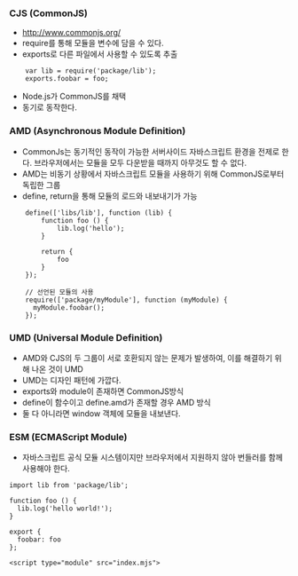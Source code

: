 ### CJS (CommonJS)
- http://www.commonjs.org/
- require를 통해 모듈을 변수에 담을 수 있다.
- exports로 다른 파일에서 사용할 수 있도록 추출
```
    var lib = require('package/lib');
    exports.foobar = foo;
```
- Node.js가 CommonJS를 채택
- 동기로 동작한다.

### AMD (Asynchronous Module Definition)
- CommonJs는 동기적인 동작이 가능한 서버사이드 자바스크립트 환경을 전제로 한다. 브라우저에서는 모듈을 모두 다운받을 때까지 아무것도 할 수 없다.
- AMD는 비동기 상황에서 자바스크립트 모듈을 사용하기 위해 CommonJS로부터 독립한 그룹
- define, return을 통해 모듈의 로드와 내보내기가 가능
```
    define(['libs/lib'], function (lib) {
        function foo () {
            lib.log('hello');
        }

        return {
            foo
        }
    });

    // 선언된 모듈의 사용
    require(['package/myModule'], function (myModule) {
      myModule.foobar();
    });
```

### UMD (Universal Module Definition)
- AMD와 CJS의 두 그룹이 서로 호환되지 않는 문제가 발생하여, 이를 해결하기 위해 나온 것이 UMD
- UMD는 디자인 패턴에 가깝다.
- exports와 module이 존재하면 CommonJS방식
- define이 함수이고 define.amd가 존재할 경우 AMD 방식
- 둘 다 아니라면 window 객체에 모듈을 내보낸다.

### ESM (ECMAScript Module)
- 자바스크립트 공식 모듈 시스템이지만 브라우저에서 지원하지 않아 번들러를 함께 사용해야 한다.
```
import lib from 'package/lib';

function foo () {
  lib.log('hello world!');
}

export {
  foobar: foo
};
```
`<script type="module" src="index.mjs">`